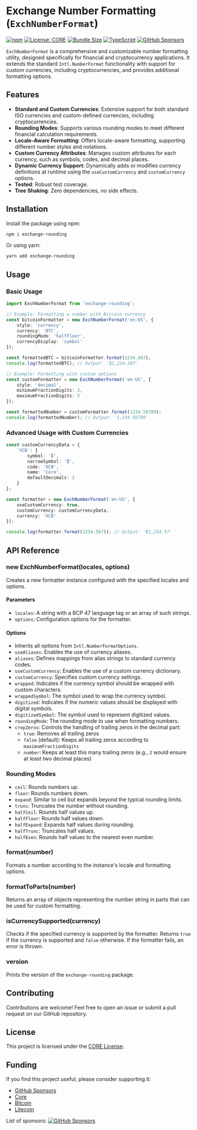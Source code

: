 # Exchange Number Formatting (`ExchNumberFormat`)

[![npm](https://img.shields.io/npm/v/exchange-rounding?label=npm&color=cb3837&logo=npm)](https://www.npmjs.com/package/exchange-rounding)
[![License: CORE](https://img.shields.io/badge/License-CORE-yellow?logo=googledocs)](LICENSE)
[![Bundle Size](https://img.shields.io/bundlephobia/minzip/exchange-rounding?label=Size&logo=tsnode)](https://bundlephobia.com/package/exchange-rounding@latest)
[![TypeScript](https://img.shields.io/badge/TypeScript-5.7-blue?logo=typescript)](https://www.typescriptlang.org/)
[![GitHub Sponsors](https://img.shields.io/github/sponsors/bchainhub?label=Sponsors&logo=githubsponsors&color=EA4AAA)](https://github.com/sponsors/bchainhub)

`ExchNumberFormat` is a comprehensive and customizable number formatting utility, designed specifically for financial and cryptocurrency applications. It extends the standard `Intl.NumberFormat` functionality with support for custom currencies, including cryptocurrencies, and provides additional formatting options.

## Features

- **Standard and Custom Currencies**: Extensive support for both standard ISO currencies and custom-defined currencies, including cryptocurrencies.
- **Rounding Modes**: Supports various rounding modes to meet different financial calculation requirements.
- **Locale-Aware Formatting**: Offers locale-aware formatting, supporting different number styles and notations.
- **Custom Currency Attributes**: Manages custom attributes for each currency, such as symbols, codes, and decimal places.
- **Dynamic Currency Support**: Dynamically adds or modifies currency definitions at runtime using the `useCustomCurrency` and `customCurrency` options.
- **Tested**: Robust test coverage.
- **Tree Shaking**: Zero dependencies, no side effects.

## Installation

Install the package using npm:

```bash
npm i exchange-rounding
```

Or using yarn:

```bash
yarn add exchange-rounding
```

## Usage

### Basic Usage

```typescript
import ExchNumberFormat from 'exchange-rounding';

// Example: Formatting a number with Bitcoin currency
const bitcoinFormatter = new ExchNumberFormat('en-US', {
    style: 'currency',
    currency: 'BTC',
    roundingMode: 'halfFloor',
    currencyDisplay: 'symbol'
});

const formattedBTC = bitcoinFormatter.format(1234.567);
console.log(formattedBTC); // Output: '₿1,234.567'

// Example: Formatting with custom options
const customFormatter = new ExchNumberFormat('en-US', {
    style: 'decimal',
    minimumFractionDigits: 2,
    maximumFractionDigits: 5
});

const formattedNumber = customFormatter.format(1234.56789);
console.log(formattedNumber); // Output: '1,234.56789'
```

### Advanced Usage with Custom Currencies

```typescript
const customCurrencyData = {
    'XCB': {
        symbol: '₡',
        narrowSymbol: '₡',
        code: 'XCB',
        name: 'Core',
        defaultDecimals: 2
    }
};

const formatter = new ExchNumberFormat('en-US', {
    useCustomCurrency: true,
    customCurrency: customCurrencyData,
    currency: 'XCB'
});

console.log(formatter.format(1234.567)); // Output: '₡1,234.57'
```

## API Reference

### new ExchNumberFormat(locales, options)

Creates a new formatter instance configured with the specified locales and options.

#### Parameters

- `locales`: A string with a BCP 47 language tag or an array of such strings.
- `options`: Configuration options for the formatter.

#### Options

- Inherits all options from `Intl.NumberFormatOptions`.
- `useAliases`: Enables the use of currency aliases.
- `aliases`: Defines mappings from alias strings to standard currency codes.
- `useCustomCurrency`: Enables the use of a custom currency dictionary.
- `customCurrency`: Specifies custom currency settings.
- `wrapped`: Indicates if the currency symbol should be wrapped with custom characters.
- `wrappedSymbol`: The symbol used to wrap the currency symbol.
- `digitized`: Indicates if the numeric values should be displayed with digital symbols.
- `digitizedSymbol`: The symbol used to represent digitized values.
- `roundingMode`: The rounding mode to use when formatting numbers.
- `cropZeros`: Controls the handling of trailing zeros in the decimal part:
  - `true`: Removes all trailing zeros
  - `false` (default): Keeps all trailing zeros according to `maximumFractionDigits`
  - `number`: Keeps at least this many trailing zeros (e.g., `2` would ensure at least two decimal places)

### Rounding Modes

- `ceil`: Rounds numbers up.
- `floor`: Rounds numbers down.
- `expand`: Similar to ceil but expands beyond the typical rounding limits.
- `trunc`: Truncates the number without rounding.
- `halfCeil`: Rounds half values up.
- `halfFloor`: Rounds half values down.
- `halfExpand`: Expands half values during rounding.
- `halfTrunc`: Truncates half values.
- `halfEven`: Rounds half values to the nearest even number.

### format(number)

Formats a number according to the instance's locale and formatting options.

### formatToParts(number)

Returns an array of objects representing the number string in parts that can be used for custom formatting.

### isCurrencySupported(currency)

Checks if the specified currency is supported by the formatter. Returns `true` if the currency is supported and `false` otherwise. If the formatter fails, an error is thrown.

### version

Prints the version of the `exchange-rounding` package.

## Contributing

Contributions are welcome! Feel free to open an issue or submit a pull request on our GitHub repository.

## License

This project is licensed under the [CORE License](LICENSE).

## Funding

If you find this project useful, please consider supporting it:

- [GitHub Sponsors](https://github.com/sponsors/bchainhub)
- [Core](https://blockindex.net/address/cb7147879011ea207df5b35a24ca6f0859dcfb145999)
- [Bitcoin](https://www.blockchain.com/explorer/addresses/btc/bc1pd8guxjkr2p6n2kl388fdj2trete9w2fr89xlktdezmcctxvtzm8qsymg0d)
- [Litecoin](https://www.blockchain.com/explorer/addresses/ltc/ltc1ql8dvx0wv0nh2vncpt9j3zqefaehsd25cwp7pfx)

List of sponsors: [![GitHub Sponsors](https://img.shields.io/github/sponsors/bchainhub?label=Sponsors&logo=githubsponsors&color=EA4AAA)](https://github.com/sponsors/bchainhub)
